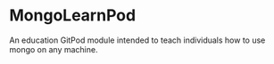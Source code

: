 # MongoLearnPod
An education GitPod module intended to teach individuals how to use mongo on any machine.

